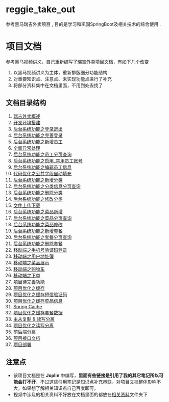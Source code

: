 # reggie_take_out
参考黑马瑞吉外卖项目 , 目的是学习和巩固SpringBoot及相关技术的综合使用 .





# 项目文档

参考黑马视频讲义，自己重新编写了瑞吉外卖项目文档，有如下几个改变

1. 以黑马视频讲义为主体，重新排版细分功能结构
2. 对重要知识点、注意点、未实现功能点进行了补充
3. 将部分资料集中在文档里面，不用到处去找了



## 文档目录结构

1. [瑞吉外卖概述](./JAVA/3.Web框架/项目%20%26%20实战案例/瑞吉外卖/1.瑞吉外卖概述.md)
2. [开发环境搭建](./JAVA/3.Web框架/项目%20%26%20实战案例/瑞吉外卖/2.开发环境搭建.md)
3. [后台系统功能之登录退出](./JAVA/3.Web框架/项目%20%26%20实战案例/瑞吉外卖/3.后台系统功能之登录退出.md)
4. [后台系统功能之完善登录](./JAVA/3.Web框架/项目%20%26%20实战案例/瑞吉外卖/4.后台系统功能之完善登录.md)
5. [后台系统功能之新增员工](./JAVA/3.Web框架/项目%20%26%20实战案例/瑞吉外卖/5.后台系统功能之新增员工.md)
6. [全局异常处理](./JAVA/3.Web框架/项目%20%26%20实战案例/瑞吉外卖/6.全局异常处理.md)
7. [后台系统功能之员工分页查询](./JAVA/3.Web框架/项目%20%26%20实战案例/瑞吉外卖/7.后台系统功能之员工分页查询.md)
8. [后台系统功能之启用_禁用员工账号](./JAVA/3.Web框架/项目%20%26%20实战案例/瑞吉外卖/8.后台系统功能之启用_禁用员工账号.md)
9. [后台系统功能之编辑员工信息](./JAVA/3.Web框架/项目%20%26%20实战案例/瑞吉外卖/9.后台系统功能之编辑员工信息.md)
10. [代码优化之公共字段自动填充](./JAVA/3.Web框架/项目%20%26%20实战案例/瑞吉外卖/10.代码优化之公共字段自动填充.md)
11. [后台系统功能之新增分类](./JAVA/3.Web框架/项目%20%26%20实战案例/瑞吉外卖/11.后台系统功能之新增分类.md)
12. [后台系统功能之分类信息分页查询](./JAVA/3.Web框架/项目%20%26%20实战案例/瑞吉外卖/12.后台系统功能之分类信息分页查询.md)
13. [后台系统功能之删除分类](./JAVA/3.Web框架/项目%20%26%20实战案例/瑞吉外卖/13.后台系统功能之删除分类.md)
14. [后台系统功能之修改分类](./JAVA/3.Web框架/项目%20%26%20实战案例/瑞吉外卖/14.后台系统功能之修改分类.md)
15. [文件上传下载](./JAVA/3.Web框架/项目%20%26%20实战案例/瑞吉外卖/15.文件上传下载.md)
16. [后台系统功能之菜品新增](./JAVA/3.Web框架/项目%20%26%20实战案例/瑞吉外卖/16.后台系统功能之菜品新增.md)
17. [后台系统功能之菜品分页查询](./JAVA/3.Web框架/项目%20%26%20实战案例/瑞吉外卖/17.后台系统功能之菜品分页查询.md)
18. [后台系统功能之菜品修改](./JAVA/3.Web框架/项目%20%26%20实战案例/瑞吉外卖/18.后台系统功能之菜品修改.md)
19. [后台系统功能之新增套餐](./JAVA/3.Web框架/项目%20%26%20实战案例/瑞吉外卖/19.后台系统功能之新增套餐.md)
20. [后台系统功能之套餐分页查询](./JAVA/3.Web框架/项目%20%26%20实战案例/瑞吉外卖/20.后台系统功能之套餐分页查询.md)
21. [后台系统功能之删除套餐](./JAVA/3.Web框架/项目%20%26%20实战案例/瑞吉外卖/21.后台系统功能之删除套餐.md)
22. [移动端之手机号验证码登录](./JAVA/3.Web框架/项目%20%26%20实战案例/瑞吉外卖/22.移动端之手机号验证码登录.md)
23. [移动端之用户地址簿](./JAVA/3.Web框架/项目%20%26%20实战案例/瑞吉外卖/23.移动端之用户地址簿.md)
24. [移动端之菜品展示](./JAVA/3.Web框架/项目%20%26%20实战案例/瑞吉外卖/24.移动端之菜品展示.md)
25. [移动端之购物车](./JAVA/3.Web框架/项目%20%26%20实战案例/瑞吉外卖/25.移动端之购物车.md)
26. [移动端之下单](./JAVA/3.Web框架/项目%20%26%20实战案例/瑞吉外卖/26.移动端之下单.md)
27. [项目待完善功能](./JAVA/3.Web框架/项目%20%26%20实战案例/瑞吉外卖/27.项目待完善功能.md)
28. [项目优化之缓存](./JAVA/3.Web框架/项目%20%26%20实战案例/瑞吉外卖/28.项目优化之缓存.md)
29. [项目优化之缓存短信验证码](./JAVA/3.Web框架/项目%20%26%20实战案例/瑞吉外卖/29.项目优化之缓存短信验证码.md)
30. [项目优化之缓存菜品信息](./JAVA/3.Web框架/项目%20%26%20实战案例/瑞吉外卖/30.项目优化之缓存菜品信息.md)
31. [Spring Cache](./JAVA/3.Web框架/项目%20%26%20实战案例/瑞吉外卖/31.Spring%20Cache.md)
32. [项目优化之缓存套餐数据](./JAVA/3.Web框架/项目%20%26%20实战案例/瑞吉外卖/32.项目优化之缓存套餐数据.md)
33. [主从复制 & 读写分离](./JAVA/3.Web框架/项目%20%26%20实战案例/瑞吉外卖/33.主从复制%20%26%20读写分离.md)
34. [项目优化之读写分离](./JAVA/3.Web框架/项目%20%26%20实战案例/瑞吉外卖/34.项目优化之读写分离.md)
35. [前后端分离](./JAVA/3.Web框架/项目%20%26%20实战案例/瑞吉外卖/35.前后端分离.md)
36. [项目接口文档](./JAVA/3.Web框架/项目%20%26%20实战案例/瑞吉外卖/36.项目接口文档.md)
37. [项目部署](./JAVA/3.Web框架/项目%20%26%20实战案例/瑞吉外卖/37.项目部署.md)


## 注意点

- 该项目文档是在 **Joplin** 中编写，**里面有些链接是引用了我的其它笔记所以可能会打不开**，不过这些引用笔记是知识点补充串联，对项目文档整体影响不大，如果想了解相关知识点自己百度即可。
- 视频中涉及的相关资料不好放在文档里面的都放在[相关资料](./相关资料)文件夹下
